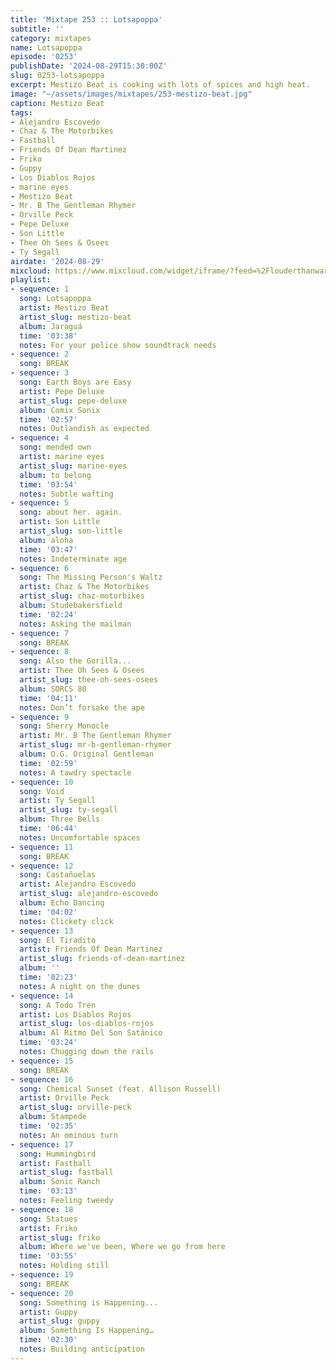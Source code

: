 ```yaml
---
title: 'Mixtape 253 :: Lotsapoppa'
subtitle: ''
category: mixtapes
name: Lotsapoppa
episode: '0253'
publishDate: '2024-08-29T15:30:00Z'
slug: 0253-lotsapoppa
excerpt: Mestizo Beat is cooking with lots of spices and high heat.
image: "~/assets/images/mixtapes/253-mestizo-beat.jpg"
caption: Mestizo Beat
tags:
- Alejandro Escovedo
- Chaz & The Motorbikes
- Fastball
- Friends Of Dean Martinez
- Friko
- Guppy
- Los Diablos Rojos
- marine eyes
- Mestizo Beat
- Mr. B The Gentleman Rhymer
- Orville Peck
- Pepe Deluxe
- Son Little
- Thee Oh Sees & Osees
- Ty Segall
airdate: '2024-08-29'
mixcloud: https://www.mixcloud.com/widget/iframe/?feed=%2Flouderthanwar%2Fthe-mixtape-253-lotsapoppa-2024-08-29%2F&hide_artwork=1&hide_cover=1
playlist:
- sequence: 1
  song: Lotsapoppa
  artist: Mestizo Beat
  artist_slug: mestizo-beat
  album: Jaraguá
  time: '03:38'
  notes: For your police show soundtrack needs
- sequence: 2
  song: BREAK
- sequence: 3
  song: Earth Boys are Easy
  artist: Pepe Deluxe
  artist_slug: pepe-deluxe
  album: Comix Sonix
  time: '02:57'
  notes: Outlandish as expected
- sequence: 4
  song: mended own
  artist: marine eyes
  artist_slug: marine-eyes
  album: to belong
  time: '03:54'
  notes: Subtle wafting
- sequence: 5
  song: about her. again.
  artist: Son Little
  artist_slug: son-little
  album: aloha
  time: '03:47'
  notes: Indeterminate age
- sequence: 6
  song: The Missing Person's Waltz
  artist: Chaz & The Motorbikes
  artist_slug: chaz-motorbikes
  album: Studebakersfield
  time: '02:24'
  notes: Asking the mailman
- sequence: 7
  song: BREAK
- sequence: 8
  song: Also the Gorilla...
  artist: Thee Oh Sees & Osees
  artist_slug: thee-oh-sees-osees
  album: SORCS 80
  time: '04:11'
  notes: Don’t forsake the ape
- sequence: 9
  song: Sherry Monocle
  artist: Mr. B The Gentleman Rhymer
  artist_slug: mr-b-gentleman-rhymer
  album: O.G. Original Gentleman
  time: '02:59'
  notes: A tawdry spectacle
- sequence: 10
  song: Void
  artist: Ty Segall
  artist_slug: ty-segall
  album: Three Bells
  time: '06:44'
  notes: Uncomfortable spaces
- sequence: 11
  song: BREAK
- sequence: 12
  song: Castañuelas
  artist: Alejandro Escovedo
  artist_slug: alejandro-escovedo
  album: Echo Dancing
  time: '04:02'
  notes: Clickety click
- sequence: 13
  song: El Tiradito
  artist: Friends Of Dean Martinez
  artist_slug: friends-of-dean-martinez
  album: ''
  time: '02:23'
  notes: A night on the dunes
- sequence: 14
  song: A Todo Tren
  artist: Los Diablos Rojos
  artist_slug: los-diablos-rojos
  album: Al Ritmo Del Son Satánico
  time: '03:24'
  notes: Chugging down the rails
- sequence: 15
  song: BREAK
- sequence: 16
  song: Chemical Sunset (feat. Allison Russell)
  artist: Orville Peck
  artist_slug: orville-peck
  album: Stampede
  time: '02:35'
  notes: An ominous turn
- sequence: 17
  song: Hummingbird
  artist: Fastball
  artist_slug: fastball
  album: Sonic Ranch
  time: '03:13'
  notes: Feeling tweedy
- sequence: 18
  song: Statues
  artist: Friko
  artist_slug: friko
  album: Where we've been, Where we go from here
  time: '03:55'
  notes: Holding still
- sequence: 19
  song: BREAK
- sequence: 20
  song: Something is Happening...
  artist: Guppy
  artist_slug: guppy
  album: Something Is Happening…
  time: '02:30'
  notes: Building anticipation
---
```


